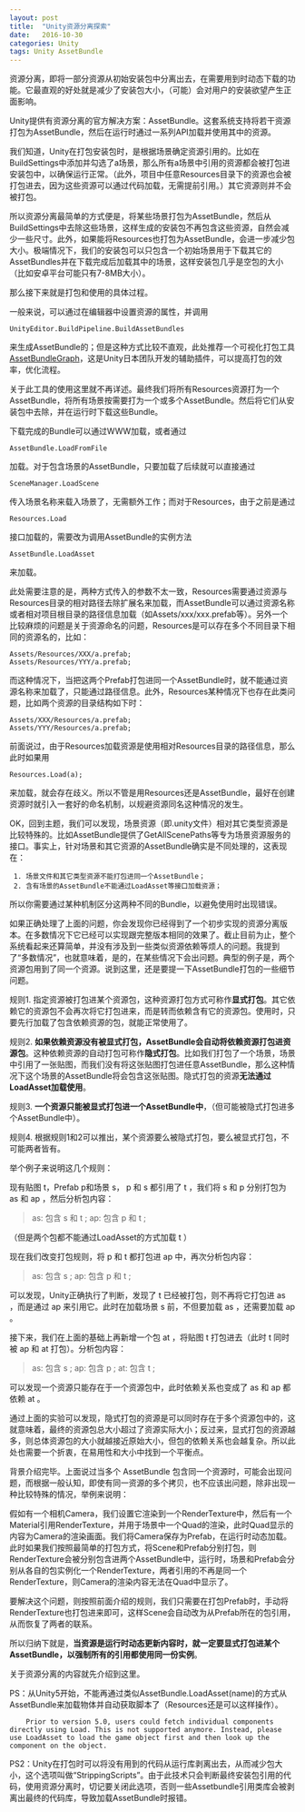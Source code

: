 ```yaml
---
layout: post
title:  "Unity资源分离探索"
date:   2016-10-30
categories: Unity
tags: Unity AssetBundle
---
```



资源分离，即将一部分资源从初始安装包中分离出去，在需要用到时动态下载的功能。它最直观的好处就是减少了安装包大小，（可能）会对用户的安装欲望产生正面影响。

Unity提供有资源分离的官方解决方案：AssetBundle。这套系统支持将若干资源打包为AssetBundle，然后在运行时通过一系列API加载并使用其中的资源。

我们知道，Unity在打包安装包时，是根据场景确定资源引用的。比如在BuildSettings中添加并勾选了a场景，那么所有a场景中引用的资源都会被打包进安装包中，以确保运行正常。（此外，项目中任意Resources目录下的资源也会被打包进去，因为这些资源可以通过代码加载，无需提前引用。）其它资源则并不会被打包。

所以资源分离最简单的方式便是，将某些场景打包为AssetBundle，然后从BuildSettings中去除这些场景，这样生成的安装包不再包含这些资源，自然会减少一些尺寸。此外，如果能将Resources也打包为AssetBundle，会进一步减少包大小。极端情况下，我们的安装包可以只包含一个初始场景用于下载其它的AssetBundles并在下载完成后加载其中的场景，这样安装包几乎是空包的大小（比如安卓平台可能只有7-8MB大小）。

那么接下来就是打包和使用的具体过程。

一般来说，可以通过在编辑器中设置资源的属性，并调用

    UnityEditor.BuildPipeline.BuildAssetBundles
    
来生成AssetBundle的；但是这种方式比较不直观，此处推荐一个可视化打包工具 [AssetBundleGraph](https://github.com/unity3d-jp/AssetGraph)，这是Unity日本团队开发的辅助插件，可以提高打包的效率，优化流程。

关于此工具的使用这里就不再详述。最终我们将所有Resources资源打为一个AssetBundle，将所有场景按需要打为一个或多个AssetBundle。然后将它们从安装包中去除，并在运行时下载这些Bundle。

下载完成的Bundle可以通过WWW加载，或者通过

    AssetBundle.LoadFromFile
    
加载。对于包含场景的AssetBundle，只要加载了后续就可以直接通过

    SceneManager.LoadScene
    
传入场景名称来载入场景了，无需额外工作；而对于Resources，由于之前是通过

    Resources.Load
    
接口加载的，需要改为调用AssetBundle的实例方法

    AssetBundle.LoadAsset
    
来加载。

此处需要注意的是，两种方式传入的参数不太一致，Resources需要通过资源与Resources目录的相对路径去除扩展名来加载，而AssetBundle可以通过资源名称或者相对项目根目录的路径信息加载（如Assets/xxx/xxx.prefab等）。另外一个比较麻烦的问题是关于资源命名的问题，Resources是可以存在多个不同目录下相同的资源名的，比如：
    
    Assets/Resources/XXX/a.prefab;
    Assets/Resources/YYY/a.prefab;
    
而这种情况下，当把这两个Prefab打包进同一个AssetBundle时，就不能通过资源名称来加载了，只能通过路径信息。此外，Resources某种情况下也存在此类问题，比如两个资源的目录结构如下时：

    Assets/XXX/Resources/a.prefab;
    Assets/YYY/Resources/a.prefab;

前面说过，由于Resources加载资源是使用相对Resources目录的路径信息，那么此时如果用

    Resources.Load(a);
    
来加载，就会存在歧义。所以不管是用Resources还是AssetBundle，最好在创建资源时就引入一套好的命名机制，以规避资源同名这种情况的发生。

OK，回到主题，我们可以发现，场景资源（即.unity文件）相对其它类型资源是比较特殊的。比如AssetBundle提供了GetAllScenePaths等专为场景资源服务的接口。事实上，针对场景和其它资源的AssetBundle确实是不同处理的，这表现在：

     1. 场景文件和其它类型资源不能打包进同一个AssetBundle；
     2. 含有场景的AssetBundle不能通过LoadAsset等接口加载资源；

所以你需要通过某种机制区分这两种不同的Bundle，以避免使用时出现错误。

如果正确处理了上面的问题，你会发现你已经得到了一个初步实现的资源分离版本。在多数情况下它已经可以实现跟完整版本相同的效果了。截止目前为止，整个系统看起来还算简单，并没有涉及到一些类似资源依赖等烦人的问题。我提到了“多数情况”，也就意味着，是的，在某些情况下会出问题。典型的例子是，两个资源包用到了同一个资源。说到这里，还是要提一下AssetBundle打包的一些细节问题。

规则1. 指定资源被打包进某个资源包，这种资源打包方式可称作**显式打包**。其它依赖它的资源包不会再次将它打包进来，而是转而依赖含有它的资源包。使用时，只要先行加载了包含依赖资源的包，就能正常使用了。

规则2. **如果依赖资源没有被显式打包，AssetBundle会自动将依赖资源打包进资源包**。这种依赖资源的自动打包可称作**隐式打包**。比如我们打包了一个场景，场景中引用了一张贴图，而我们没有将这张贴图打包进任意AssetBundle，那么这种情况下这个场景的AssetBundle将会包含这张贴图。隐式打包的资源**无法通过LoadAsset加载使用**。

规则3. **一个资源只能被显式打包进一个AssetBundle中**，（但可能被隐式打包进多个AssetBundle中）。

规则4. 根据规则1和2可以推出，某个资源要么被隐式打包，要么被显式打包，不可能两者皆有。

举个例子来说明这几个规则：

现有贴图 t，Prefab p和场景 s， p 和 s 都引用了 t ，我们将 s 和 p 分别打包为 as 和 ap ，然后分析包内容：
> as: 包含 s 和 t ; 
ap: 包含 p 和 t ;

（但是两个包都不能通过LoadAsset的方式加载 t ）

现在我们改变打包规则，将 p 和 t 都打包进 ap 中，再次分析包内容：

> as: 包含 s ;
ap: 包含 p 和 t ;

可以发现，Unity正确执行了判断，发现了 t 已经被打包，则不再将它打包进 as ，而是通过 ap 来引用它。此时在加载场景 s 前，不但要加载 as ，还需要加载 ap 。

接下来，我们在上面的基础上再新增一个包 at ，将贴图 t 打包进去（此时 t 同时被 ap 和 at 打包）。分析包内容：

>as: 包含 s ;
ap: 包含 p ;
at: 包含 t ;

可以发现一个资源只能存在于一个资源包中，此时依赖关系也变成了 as 和 ap 都依赖 at 。

通过上面的实验可以发现，隐式打包的资源是可以同时存在于多个资源包中的，这就意味着，最终的资源包总大小超过了资源实际大小；反过来，显式打包的资源越多，则总体资源包的大小就越接近原始大小，但包的依赖关系也会越复杂。所以此处也需要一个折衷，在易用性和大小中找到一个平衡点。

背景介绍完毕。上面说过当多个 AssetBundle 包含同一个资源时，可能会出现问题，而根据一般认知，即使有同一资源的多个拷贝，也不应该出问题，除非出现一种比较特殊的情况，举例来说明：

假如有一个相机Camera，我们设置它渲染到一个RenderTexture中，然后有一个Material引用RenderTexture，并用于场景中一个Quad的渲染，此时Quad显示的内容为Camera的渲染画面。我们将Camera保存为Prefab，在运行时动态加载。此时如果我们按照最简单的打包方式，将Scene和Prefab分别打包，则RenderTexture会被分别包含进两个AssetBundle中，运行时，场景和Prefab会分别从各自的包实例化一个RenderTexture，两者引用的不再是同一个RenderTexture，则Camera的渲染内容无法在Quad中显示了。

要解决这个问题，则按照前面介绍的规则，我们只需要在打包Prefab时，手动将RenderTexture也打包进来即可，这样Scene会自动改为从Prefab所在的包引用，从而恢复了两者的联系。

所以归纳下就是，**当资源是运行时动态更新内容时，就一定要显式打包进某个AssetBundle，以强制所有的引用都使用同一份实例**。

关于资源分离的内容就先介绍到这里。



PS：从Unity5开始，不能再通过类似AssetBundle.LoadAsset<YourClass>(name)的方式从AssetBundle来加载物体并自动获取脚本了（Resources还是可以这样操作）。

        Prior to version 5.0, users could fetch individual components directly using Load. This is not supported anymore. Instead, please use LoadAsset to load the game object first and then look up the component on the object.
    
PS2：Unity在打包时可以将没有用到的代码从运行库剥离出去，从而减少包大小，这个选项叫做“StrippingScripts”。由于此技术只会判断最终安装包引用的代码，使用资源分离时，切记要关闭此选项，否则一些Assetbundle引用类库会被剥离出最终的代码库，导致加载AssetBundle时报错。
